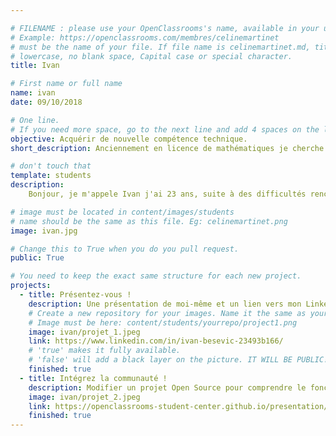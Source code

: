 ```yaml
---

# FILENAME : please use your OpenClassrooms's name, available in your url.
# Example: https://openclassrooms.com/membres/celinemartinet
# must be the name of your file. If file name is celinemartinet.md, title is celinemartinet.
# lowercase, no blank space, Capital case or special character.
title: Ivan

# First name or full name
name: ivan
date: 09/10/2018

# One line.
# If you need more space, go to the next line and add 4 spaces on the left, as in 'description'.
objective: Acquérir de nouvelle compétence technique.
short_description: Anciennement en licence de mathématiques je cherche à me reconvertir dans le numérique.

# don't touch that
template: students
description:
    Bonjour, je m'appele Ivan j'ai 23 ans, suite à des difficultés rencontré en licence de mathématiques j'envisage une reconversion dans le domaine informatique et plus précisement devenir developeur backend python pour une entreprise.

# image must be located in content/images/students
# name should be the same as this file. Eg: celinemartinet.png
image: ivan.jpg

# Change this to True when you do you pull request.
public: True

# You need to keep the exact same structure for each new project.
projects:
  - title: Présentez-vous !
    description: Une présentation de moi-même et un lien vers mon LinkedIn.
    # Create a new repository for your images. Name it the same as your nickname and profile picture.
    # Image must be here: content/students/yourrepo/project1.png
    image: ivan/projet_1.jpeg
    link: https://www.linkedin.com/in/ivan-besevic-23493b166/
    # 'true' makes it fully available.
    # 'false' will add a black layer on the picture. IT WILL BE PUBLIC!
    finished: true
  - title: Intégrez la communauté !
    description: Modifier un projet Open Source pour comprendre le fonctionnement de Git, de Github et des pull requests. 
    image: ivan/projet_2.jpeg
    link: https://openclassrooms-student-center.github.io/presentation/students/ivan.md
    finished: true
---
```

